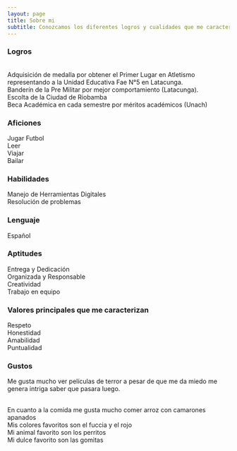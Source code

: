 ```yaml
---
layout: page
title: Sobre mi
subtitle: Conozcamos los diferentes logros y cualidades que me caracterizan 
---
```


### Logros
<br> Adquisición de medalla por obtener el Primer Lugar en Atletismo representando a la Unidad Educativa Fae N°5 en Latacunga.
<br>Banderín de la Pre Militar por mejor comportamiento (Latacunga).
<br>Escolta de la Ciudad de Riobamba
<br>Beca Académica en cada semestre por méritos académicos (Unach)

### Aficiones
Jugar Futbol <br>
Leer<br>
Viajar<br>
Bailar<br>
### Habilidades
Manejo de Herramientas Digitales
<br>Resolución de problemas
### Lenguaje
Español

### Aptitudes
Entrega y Dedicación
<br>Organizada y Responsable
<br>Creatividad
<br>Trabajo en equipo

### Valores principales que me caracterizan 
Respeto
<br>Honestidad
<br>Amabilidad
<br>Puntualidad


### Gustos
Me gusta mucho ver películas de terror a pesar de que me da miedo me genera intriga saber que pasara luego.

<br>En cuanto a la comida me gusta mucho comer arroz con camarones apanados
<br> Mis colores favoritos son el fuccia y el rojo
<br>Mi animal favorito son los perritos
<br>Mi dulce favorito son las gomitas



